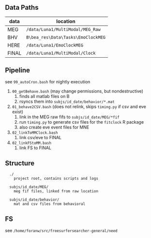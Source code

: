 # 

## Data Paths

 | data  | location |
 |-------|---------------------------------------|
 | MEG   | `/data/Luna1/MultiModal/MEG_Raw`      |
 | BHV   | `B\bea_res\Data\Tasks\EmoClockMEG`    |
 | HERE  | `/data/Luna1/EmoClockMEG`             |
 | FINAL | `/data/Luna1/MultiModal/Clock`        |

## Pipeline

see `99_autoCron.bash` for nightly execution

  1. `00_getBehave.bash` (may change permissions, but nondestructive)
     1. finds all matlab files on B
     2. rsyncs them into `subjs/id_date/behavior/*.mat`
  1. `01_behave2CSV.bash` (does not relink, skips `timing.py` if csv and eve exist)
     1. link in the MEG raw fifs to `subjs/id_date/MEG/*fif`
     2. run `timing.py` to generate csv files for the `fitclock` R package
     3. also create eve event files for MNE 
  1. `02_linkToMMClock.bash` 
     1. link csv/eve to FINAL
  1. `02_linkFStoMM.bash` 
     1. link FS to FINAL

## Structure
```text
  ./
    project root, contains scripts and logs
  
  subjs/id_date/MEG/
    meg fif files, linked from raw location

  subjs/id_date/behavior/
    mat and csv files from behavioral 
```

## FS
see `/home/foranw/src/freesurfersearcher-general/need`
